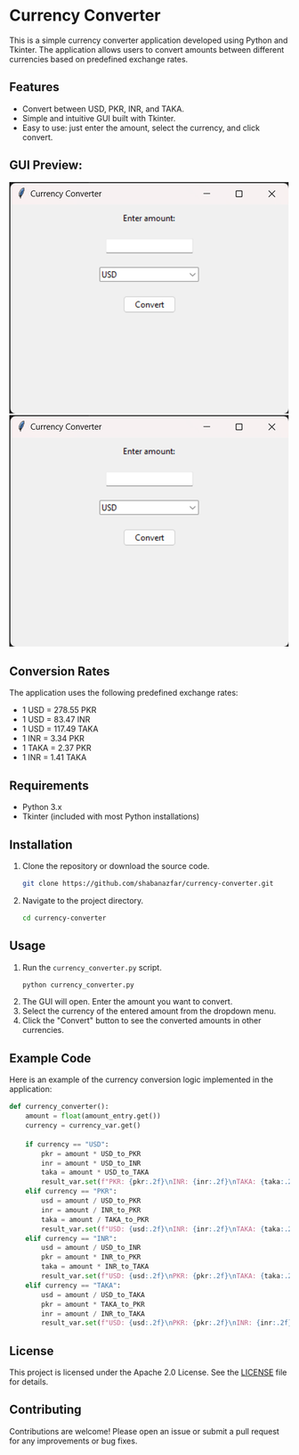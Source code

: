 # Currency Converter

This is a simple currency converter application developed using Python and Tkinter. The application allows users to convert amounts between different currencies based on predefined exchange rates.

## Features

- Convert between USD, PKR, INR, and TAKA.
- Simple and intuitive GUI built with Tkinter.
- Easy to use: just enter the amount, select the currency, and click convert.

## GUI Preview:
![Interface](Images\image1.png)
![Conversion](Images\image1.png)

## Conversion Rates

The application uses the following predefined exchange rates:

- 1 USD = 278.55 PKR
- 1 USD = 83.47 INR
- 1 USD = 117.49 TAKA
- 1 INR = 3.34 PKR
- 1 TAKA = 2.37 PKR
- 1 INR = 1.41 TAKA

## Requirements

- Python 3.x
- Tkinter (included with most Python installations)

## Installation

1. Clone the repository or download the source code.
    ```sh
    git clone https://github.com/shabanazfar/currency-converter.git
    ```
2. Navigate to the project directory.
    ```sh
    cd currency-converter
    ```

## Usage

1. Run the `currency_converter.py` script.
    ```sh
    python currency_converter.py
    ```
2. The GUI will open. Enter the amount you want to convert.
3. Select the currency of the entered amount from the dropdown menu.
4. Click the "Convert" button to see the converted amounts in other currencies.

## Example Code

Here is an example of the currency conversion logic implemented in the application:

```python
def currency_converter():
    amount = float(amount_entry.get())
    currency = currency_var.get()

    if currency == "USD":
        pkr = amount * USD_to_PKR
        inr = amount * USD_to_INR
        taka = amount * USD_to_TAKA
        result_var.set(f"PKR: {pkr:.2f}\nINR: {inr:.2f}\nTAKA: {taka:.2f}")
    elif currency == "PKR":
        usd = amount / USD_to_PKR
        inr = amount / INR_to_PKR
        taka = amount / TAKA_to_PKR
        result_var.set(f"USD: {usd:.2f}\nINR: {inr:.2f}\nTAKA: {taka:.2f}")
    elif currency == "INR":
        usd = amount / USD_to_INR
        pkr = amount * INR_to_PKR
        taka = amount * INR_to_TAKA
        result_var.set(f"USD: {usd:.2f}\nPKR: {pkr:.2f}\nTAKA: {taka:.2f}")
    elif currency == "TAKA":
        usd = amount / USD_to_TAKA
        pkr = amount * TAKA_to_PKR
        inr = amount / INR_to_TAKA
        result_var.set(f"USD: {usd:.2f}\nPKR: {pkr:.2f}\nINR: {inr:.2f}")
```

## License

This project is licensed under the Apache 2.0 License. See the [LICENSE](LICENSE) file for details.

## Contributing

Contributions are welcome! Please open an issue or submit a pull request for any improvements or bug fixes.
